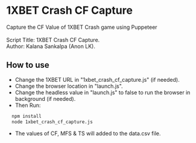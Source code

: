 # 1XBET Crash CF Capture
Capture the CF Value of 1XBET Crash game using Puppeteer
<br /><br />
Script Title: 1XBET Crash CF Capture. <br />
Author: Kalana Sankalpa (Anon LK).<br />

## How to use

- Change the 1XBET URL in "1xbet_crash_cf_capture.js" (if needed).
- Change the browser location in "launch.js".
- Change the headless value in "launch.js" to false to run the browser in background (if needed).
- Then Run:

```bash
  npm install
  node 1xbet_crash_cf_capture.js
```
- The values of CF, MFS & TS will added to the data.csv file.
